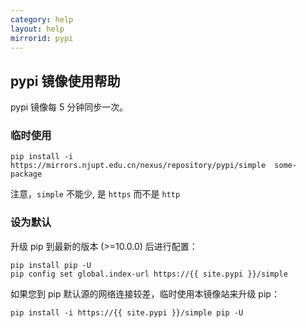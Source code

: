 ```yaml
---
category: help
layout: help
mirrorid: pypi
---
```


## pypi 镜像使用帮助

pypi 镜像每 5 分钟同步一次。

### 临时使用

```
pip install -i  https://mirrors.njupt.edu.cn/nexus/repository/pypi/simple  some-package
```

注意，`simple` 不能少, 是 `https` 而不是 `http`

### 设为默认

升级 pip 到最新的版本 (>=10.0.0) 后进行配置：

```
pip install pip -U
pip config set global.index-url https://{{ site.pypi }}/simple
```

如果您到 pip 默认源的网络连接较差，临时使用本镜像站来升级 pip：

```
pip install -i https://{{ site.pypi }}/simple pip -U
```
